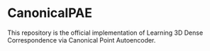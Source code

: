 # CanonicalPAE

This repository is the official implementation of Learning 3D Dense Correspondence via Canonical Point Autoencoder. 
